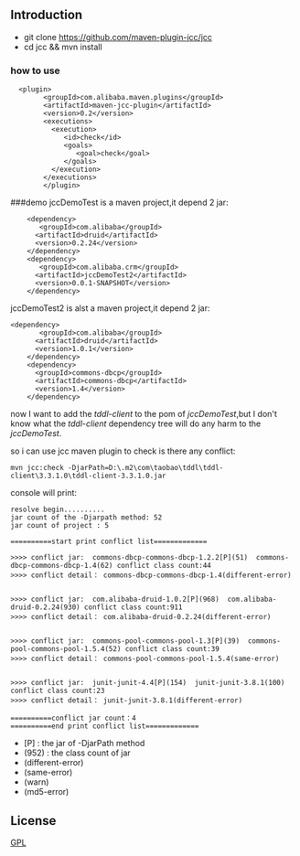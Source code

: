 ## Introduction 
*   git clone https://github.com/maven-plugin-jcc/jcc
*   cd jcc && mvn install

### how to use
``` 
  <plugin>
		<groupId>com.alibaba.maven.plugins</groupId>
	    <artifactId>maven-jcc-plugin</artifactId>
	    <version>0.2</version>
	    <executions>
	      <execution>
	         <id>check</id>	       
	         <goals>
	            <goal>check</goal>
	         </goals>
	      </execution>	      
	    </executions>
  		</plugin>
```

###demo
jccDemoTest is a maven project,it depend 2 jar:
```
    <dependency>
       <groupId>com.alibaba</groupId>
      <artifactId>druid</artifactId>
      <version>0.2.24</version>
    </dependency>
    <dependency>
       <groupId>com.alibaba.crm</groupId>
      <artifactId>jccDemoTest2</artifactId>
      <version>0.0.1-SNAPSHOT</version>
    </dependency>

```

jccDemoTest2 is alst a maven project,it depend 2 jar:
```
<dependency>
       <groupId>com.alibaba</groupId>
      <artifactId>druid</artifactId>
      <version>1.0.1</version>
    </dependency>
    <dependency>
      <groupId>commons-dbcp</groupId>
      <artifactId>commons-dbcp</artifactId>
      <version>1.4</version>
    </dependency>
```

now I want to add the *tddl-client* to the pom of *jccDemoTest*,but I don't know what the *tddl-client* dependency tree will do any harm to the *jccDemoTest*.

so i can use jcc maven plugin to check is there any conflict:

```
mvn jcc:check -DjarPath=D:\.m2\com\taobao\tddl\tddl-client\3.3.1.0\tddl-client-3.3.1.0.jar

```

console will print:
```
resolve begin..........
jar count of the -Djarpath method: 52
jar count of project : 5

==========start print conflict list=============

>>>> conflict jar:  commons-dbcp-commons-dbcp-1.2.2[P](51)  commons-dbcp-commons-dbcp-1.4(62) conflict class count:44
>>>> conflict detail： commons-dbcp-commons-dbcp-1.4(different-error) 


>>>> conflict jar:  com.alibaba-druid-1.0.2[P](968)  com.alibaba-druid-0.2.24(930) conflict class count:911
>>>> conflict detail： com.alibaba-druid-0.2.24(different-error) 


>>>> conflict jar:  commons-pool-commons-pool-1.3[P](39)  commons-pool-commons-pool-1.5.4(52) conflict class count:39
>>>> conflict detail： commons-pool-commons-pool-1.5.4(same-error) 


>>>> conflict jar:  junit-junit-4.4[P](154)  junit-junit-3.8.1(100) conflict class count:23
>>>> conflict detail： junit-junit-3.8.1(different-error) 

==========conflict jar count：4
==========end print conflict list=============
```

* [P] : the jar of -DjarPath method 
* (952) : the class count of jar
* (different-error)
* (same-error) 
* (warn)
* (md5-error)



## License

[GPL](http://opensource.org/licenses/gpl-license)


